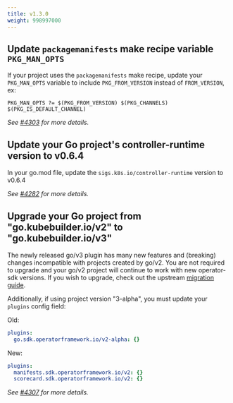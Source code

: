 ```yaml
---
title: v1.3.0
weight: 998997000
---
```


## Update `packagemanifests` make recipe variable `PKG_MAN_OPTS`

If your project uses the `packagemanifests` make recipe, update your `PKG_MAN_OPTS` variable to include `PKG_FROM_VERSION` instead of `FROM_VERSION`, ex:

```make
PKG_MAN_OPTS ?= $(PKG_FROM_VERSION) $(PKG_CHANNELS) $(PKG_IS_DEFAULT_CHANNEL)
```

_See [#4303](https://github.com/operator-framework/operator-sdk/pull/4303) for more details._

## Update your Go project's controller-runtime version to v0.6.4

In your go.mod file, update the `sigs.k8s.io/controller-runtime` version to v0.6.4

_See [#4282](https://github.com/operator-framework/operator-sdk/pull/4282) for more details._

## Upgrade your Go project from "go.kubebuilder.io/v2" to "go.kubebuilder.io/v3"

The newly released go/v3 plugin has many new features and (breaking) changes incompatible with projects created by go/v2.
You are not required to upgrade and your go/v2 project will continue to work with new operator-sdk versions.
If you wish to upgrade, check out the upstream [migration guide](https://master.book.kubebuilder.io/migration/v2vsv3.html).

Additionally, if using project version "3-alpha", you must update your `plugins` config field:

Old:
```yaml
plugins:
  go.sdk.operatorframework.io/v2-alpha: {}
```

New:
```yaml
plugins:
  manifests.sdk.operatorframework.io/v2: {}
  scorecard.sdk.operatorframework.io/v2: {}
```

_See [#4307](https://github.com/operator-framework/operator-sdk/pull/4307) for more details._
